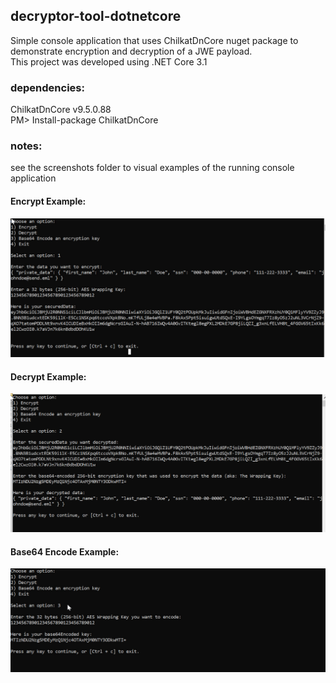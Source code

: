 ## decryptor-tool-dotnetcore
Simple console application that uses ChilkatDnCore nuget package to demonstrate encryption and decryption of a JWE payload.  
This project was developed using .NET Core 3.1

### dependencies:
ChilkatDnCore v9.5.0.88  
PM> Install-package ChilkatDnCore

### notes:
see the screenshots folder to visual examples of the running console application

#### Encrypt Example:
![Encrypt Example](/Decryptor%20Console%20App/screenshots/encryptingExample.jpg?raw=true "Encrypt Example")

#### Decrypt Example:
![Decrypt Example](/Decryptor%20Console%20App/screenshots/decryptingExample.jpg?raw=true "Decrypt Example")

#### Base64 Encode Example:
![Base64 Encode Example](/Decryptor%20Console%20App/screenshots/encodingExample.jpg?raw=true "Base64 Encode Example")
